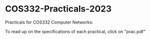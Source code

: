 # COS332-Practicals-2023

Practicals for COS332 Computer Networks:

To read up on the specifications of each practical, click on "prac.pdf"
